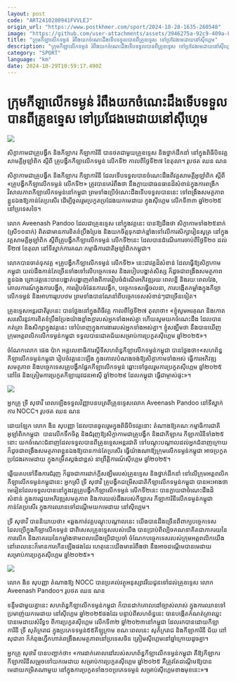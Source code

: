 ```yaml
---
layout: post
code: "ART2410280941FVVLEJ"
origin_url: "https://www.postkhmer.com/sport/2024-10-28-1635-260548"
image: "https://github.com/user-attachments/assets/3946275a-92c9-409a-8f55-616278ae272d"
title: "ក្រុម​កីឡា​លើក​ទម្ងន់ រំពឹង​យក​ចំណេះដឹង​ទើប​ទទួល​បាន​ពី​គ្រូ​ឧទ្ទេស​ ទៅ​ប្រជែង​មេដាយ​នៅ​​ស៊ីហ្គេម"
description: "​​ក្រុម​កីឡា​លើក​ទម្ងន់ រំពឹង​យក​ចំណេះដឹង​ទើប​ទទួល​បាន​ពី​គ្រូ​ឧទ្ទេស​ ទៅ​ប្រជែង​មេដាយ​នៅ​​ស៊ីហ្គេម​"
category: "SPORT"
language: "km"
date: 2024-10-29T10:59:17.490Z
---
```


# ក្រុម​កីឡា​លើក​ទម្ងន់ រំពឹង​យក​ចំណេះដឹង​ទើប​ទទួល​បាន​ពី​គ្រូ​ឧទ្ទេស​ ទៅ​ប្រជែង​មេដាយ​នៅ​​ស៊ីហ្គេម

![](https://pppkhmer.sgp1.digitaloceanspaces.com/image/main/202410/28_10_2024_img_9998.jpg)

សិក្ខាកាមជាគ្រូបង្វឹក និងកីឡាករ កីឡាការិនី បានថតជាមួយគ្រូឧទ្ទេស និងថ្នាក់ដឹកនាំ នៅក្នុងពិធីបិទវគ្គសាមគ្គីអូឡាំពិក ស្ដីពី គ្រូបង្វឹកកីឡាលើកទម្ងន់ លើកទី២ កាលពីថ្ងៃទី២៧ ខែតុលា។ រូបថត ឈន ណន

សិក្ខាកាមជា​គ្រូបង្វឹក និង​កីឡាករ កីឡាការិនី ដែល​ទើប​ទទួល​បាន​ចំណេះដឹង​ពី​វគ្គ​សាម​គ្គី​អូឡាំពិក ស្ដីពី «គ្រូ​បង្វឹក​កីឡា​លើក​ទម្ងន់ លើក​ទី២» ត្រូវ​បាន​គេ​រំពឹង​ថា នឹង​ក្លាយ​ជា​ធនធាន​​ដ៏​សំខាន់​ក្នុង​ការ​ពង្រីក​វិសាល​ភាព​កីឡា​លើក​ទម្ងន់នៅ​កម្ពុជា ព្រមទាំងប្រើចំណេះដឹង​ទើបទទួល​បាននេះ ទៅ​​ពង្រឹង​សមត្ថ​ភាព​ខ្លួនឯង​ឱ្យ​កាន់តែ​ប្រសើរ ដើម្បី​ចូលរួម​ប្រកួតប្រជែង​យក​មេដាយ ក្នុងស៊ីហ្គេម លើក​ទី​៣៣ ឆ្នាំ​២០២៥ នៅប្រទេស​ថៃ។

លោក Aveenash Pandoo ដែលជាគ្រូឧទ្ទេស នៅ​ក្នុង​វគ្គ​នេះ បាន​ឱ្យ​ដឹង​ថា សិក្ខាកាម​ទាំង​ ២៥នាក់ (ស្រី​១០នាក់) ពិតជា​មាន​ការ​ខិតខំ​ប្រឹង​ប្រែង និង​យក​ចិត្តទុក​ដាក់​ខ្លាំង​ទៅ​លើ​ការ​សិក្សា​រៀនសូត្រ នៅ​ក្នុង​​វគ្គ​សាមគ្គីអូឡាំពិក ស្ដីពី​គ្រូ​បង្វឹក​កីឡា​លើក​ទម្ងន់ លើក​ទី២​នេះ ដែល​បាន​ដំណើរ​ការ​ចាប់ពី​ថ្ងៃទី​២០ ដល់​ទី​២៧ ខែតុលា នៅ​ទីស្នាក់​ការ​គណៈកម្មាធិការជាតិ​អូឡាំពិក​កម្ពុជា។

លោក​បាន​ចាត់​ទុក​វគ្គ «គ្រូ​បង្វឹក​កីឡា​លើក​ទម្ងន់ លើកទី២» នេះ​ជាវគ្គ​ដ៏សំខាន់ ដែល​ធ្វើ​ឱ្យ​សិក្ខាកាមកម្ពុជា យល់​ដឹង​កាន់តែ​ច្រើន​ទាំង​ទៅលើ​បច្ចេក​ទេស និង​របៀប​បង្ហាត់​សិស្ស ក៏ដូចជា​ពង្រឹង​សមត្ថ​ភាព​ខ្លួនឯង ព្រោះវគ្គនេះ​បាន​បង្ហាត់បង្ហាញ​តាំង​ពី​ការ​រៀបចំ​ដំណើរ​អភិវឌ្ឍ​រយៈពេល​ខ្លី និង​រយៈពេល​វែង​, គោលការណ៍​ក្នុង​ការ​បង្វឹក, ការ​រៀបចំ​ផែន​ការ​បង្វឹក​, បច្ចេក​ទេស​ធ្វើ​ចលនា​, ការបង្កើត​កម្លាំង​ក្នុង​កីឡា​លើក​ទម្ងន់​ និងអាហាររូបបឋម ព្រមទាំង​បាន​ណែនាំ​​ពី​បច្ចេក​ទេស​សំខាន់ៗ​ជាច្រើន​ទៀត។

គ្រូឧទ្ទេស​អន្តរជាតិ​រូប​នេះ បាន​ថ្លែង​នៅ​ក្នុងពិធីវគ្គ កាលពី​ថ្ងៃទី​២៧ តុលា​ថា៖ ​«​ខ្ញុំ​សូមអរគុណ និង​កោត​សរសើរ​នូវ​ការ​ខិតខំ​ប្រឹងប្រែង​យ៉ាង​ខ្លាំងក្លា​​របស់​អ្នកទាំង​អស់​គ្នា ហើយ​សូម​យក​ចំណេះ​ដឹង ដែល​បាន​កត់ត្រា និង​សិក្សា​ក្នុង​វគ្គនេះ ទៅបំពេញ​ក្នុង​ការងារ​របស់អ្នកទាំង​អស់​គ្នា។ ​ខ្ញុំ​សង្ឃឹម​ថា នឹង​បាន​ឃើញ​ក្រុម​អត្តពលិក​លើក​ទម្ងន់​​កម្ពុជា ​ទទួល​​បាន​ជោគជ័យ​សម្រាប់​ការ​ប្រកួត​ស៊ីហ្គេម ឆ្នាំ​២០២៥»។

ចំណែក​លោក ផេង ប៉ាក អគ្គលេខាធិការស្តីទីសហព័​ន្ធ​កីឡាលើក​ទម្ងន់​កម្ពុជា បាន​ថ្លែង​ថា៖​ «សហព័ន្ធ​កីឡាលើក​ទម្ងន់​កម្ពុជា រៀបចំ​វគ្គនេះ​ឡើង ក្នុងគោល​បំណង​ចង់​ឱ្យ​សិក្ខាកាមទាំ​ង​អស់ ធ្វើ​ការ​អភិវឌ្ឍ​សមត្ថ​ភាព​ និងបច្ចេក​ទេស​គ្រូ​បង្វឹក​ផ្នែក​កីឡា​លើក​ទម្ងន់ ​ឆ្ពោះ​ទៅ​ចូលរួម​ការ​ប្រកួត​ស៊ីហ្គេម ឆ្នាំ​២០២៥ នៅថៃ និងត្រៀម​ការ​ប្រកួតកីឡា​​យុវជន​អាស៊ី​ ឆ្នាំ​២០២៩ ដែល​កម្ពុជា ធ្វើ​ជាម្ចាស់​ផ្ទះ»។

![](https://github.com/user-attachments/assets/7c8e1111-505a-41ae-a217-66d02c900912)

អ្នកគ្រូ ទ្រី សុថាវី ពេលឡើងទទួលវិញ្ញាបនបត្រពីគ្រូឧទ្ទេសលោក Aveenash Pandoo នៅទីស្នាក់ការ NOCC។ រូបថត ឈន ណន

ដោយឡែក លោក ងិន សុបញ្ញា ដែល​បានចូលរួម​ក្នុង​ពិធី​បិទវគ្គ​នោះ តំណាងឱ្យ​គណៈកម្មាធិការជាតិ​អូឡាំពិក​កម្ពុជា  បាន​លើកទឹក​ចិត្ត និងជំរុញ​ឱ្យ​សិក្ខាកាមជាគ្រូ​បង្វឹក និងជា​កីឡាករ កីឡាការិនី​ទាំង​២៥​នោះ យក​ចំណេះ​ជំនាញ​ដែល​ទទួល​បានពី​គ្រូ​ឧទ្ទេស​អន្តរជាតិ ទៅ​បណ្តុះ​បណ្តាល​ដល់​អ្នកជំនាញ​ក្រោយ ក៏​ដូចជា​ពង្រឹង​សមត្ថ​ភាព​ខ្លួនឯង​ឱ្យ​បានកាន់តែ​ប្រសើរ ធ្វើ​យ៉ាង​ណា​ឱ្យ​ក្រុម​លើក​ទម្ងន់​កម្ពុជា អាច​​ប្រកួត​ប្រជែង​រក​មេដាយ ​ក្នុង​កម្រិត​ស្តង់ដា​ខ្ពស់ នា​ព្រឹត្តិការណ៍​ស៊ីហ្គេម ឆ្នាំ​២០២៥​។ 

ឆ្លើយតបទៅនឹង​ការ​ជំរុញ ក៏ដូចជា​ការ​ដាក់​ក្តីសង្ឃឹម​របស់​គ្រូ​ឧទ្ទេស និង​ថ្នាក់ដឹកនាំ ទៅលើ​ក្រុម​អត្តពលិក​កីឡាលើក​ទម្ងន់​កម្ពុជា​នេះ អ្នកស្រី ទ្រី សុថាវី គ្រូ​បង្វឹក​ជម្រើស​ជាតិ​កីឡាលើក​ទម្ងន់​កម្ពុជា បាន​អះអាង​ថា មេរៀន​ដែល​ទទួល​បាន​នៅ​ក្នុង​វគ្គ​គ្រូបង្វឹកកីឡាលើកទម្ងន់ លើកទី២នេះ បាន​ក្លាយ​ជា​ចំណេះដឹង​​ដ៏សំខាន់ ក្នុង​ការ​ជួយ​អភិវឌ្ឍ​សមត្ថ​ភាព និង​ការ​យល់​ដឹង​របស់​កីឡាករ កីឡាការិនី​លើក​ទម្ងន់​កម្ពុជា​ កាន់តែ​ប្រសើរ ក្នុង​ការឈាន​ទៅដណ្តើម​យក​មេដាយ នៅស៊ីហ្គេម។

ទ្រី សុថាវី បាន​និយាយ​ថា៖ «ឆ្លងកាត់​​វគ្គបណ្តុះបណ្តាល​នេះ យើងបានដឹង​ច្រើនពីពាក្យ​បច្ចេក​ទេស ដែល​ប្រើ​ក្នុងកីឡា​លើក​ទម្ងន់ ជាពិសេសគ្រូឧទ្ទេស​របស់​យើង បាន​ប្រាប់​ពី​​ល្បិច​គណនាគិតជាភាគរយនៃ​ការលើក និង​ភាគ​រយ​នៃ​កម្លាំង​ថាមពល​យើងប្រើ​ជា​ប្រចាំ ចំណែក​បច្ចេក​ទេស​របស់ក្រុមអត្តពលិក​យើង​នៅពេលនេះ​ ក៏មានការ​កើន​ឡើង​ផងដែរ ហេតុនេះ​យើង​មាន​រំពឹងថា នឹង​អាច​​ដណ្តើម​បានមេដាយ សម្រាប់ការ​ប្រកួតស៊ីហ្គេម ឆ្នាំ​២០២៥»។

![](https://github.com/user-attachments/assets/43cfd0d5-7181-413d-95f8-db267035a014)

លោក ងិន សុបញ្ញា តំណាងឱ្យ NOCC បានប្រគល់វត្ថុអនុស្សាវរីយជូនទៅដល់គ្រូឧទ្ទេស លោក Aveenash Pandoo។ រូបថត ឈន ណន

ទន្ទឹមជាមួយគ្នានេះ សហព័ន្ធ​កីឡាលើកទម្ងន់​កម្ពុជា ក៏បាន​ដាក់​គោលដៅច្បាស់​លាស់ ក្នុង​ការ​ឈាន​ទៅ​​ប្រមាញ់​យក​មេដាយ នៅ​ស៊ីហ្គេម ឆ្នាំ​២០២៥ផង​ដែរ បន្ទាប់​ពីសហព័ន្ធ​នេះ បាន​បង្កើត​កំណត់​ត្រាឈ្នះ​បានមេដាយ​សំរឹទ្ធ​១ ពីការ​ប្រកួតស៊ីហ្គេម លើក​ទី​៣២ ឆ្នាំ​២០២៣​នៅ​កម្ពុជា ដែល​រកបាន​ដោយ​កីឡាការិនី ទ្រី សុភ័ក្ររាជ ក្នុង​ប្រភេទ​ទម្ងន់​៥៥គីឡូក្រាម ខណៈ​ពេល​នេះ សុភ័ក្ររាជ និង​កីឡាការិនី ជ័យ ពៅសុជាតា ក៏​កំពុង​ហ្វឹក​ហាត់​​ពង្រឹង​សមត្ថ​ភាព​នៅប្រទេស​ចិន ត្រៀម​ស៊ីហ្គេម​ នៅឆ្នាំ​ក្រោយដូចគ្នា។

អ្នកគ្រូ សុថាវី បាន​បញ្ជាក់ថា៖​ «ការ​ដាក់​គោលដៅ​របស់​សហព័ន្ធ​កីឡាលើកទម្ងន់​​កម្ពុជា គឺ​ឱ្យ​កីឡាករ កីឡាការិនី​សម្រួច​ទៅ​យក​មេដាយ សម្រាប់​ការ​ប្រកួត​ស៊ីហ្គេម ឆ្នាំ​២០២៥ គឺ​ត្រូវ​តែ​ដណ្តើម​ឱ្យ​បាន​មេដាយកម្រិត​ណាមួយ នៅ​ក្នុងការ​ប្រកួត​ទាំង​១០​ប្រភេទទម្ងន់ សម្រាប់​ស៊ីហ្គេម​ខាង​មុខ​នេះ»៕